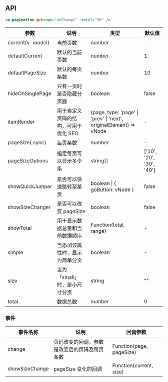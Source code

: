 ## API

```html
<a-pagination @change="onChange" :total="50" />
```

| 参数 | 说明 | 类型 | 默认值 |
| --- | --- | --- | --- |
| current(v-model) | 当前页数 | number | - |
| defaultCurrent | 默认的当前页数 | number | 1 |
| defaultPageSize | 默认的每页条数 | number | 10 |
| hideOnSinglePage | 只有一页时是否隐藏分页器 | boolean | false |
| itemRender | 用于自定义页码的结构，可用于优化 SEO | (page, type: 'page' \| 'prev' \| 'next', originalElement) => vNode | - |
| pageSize(.sync) | 每页条数 | number | - |
| pageSizeOptions | 指定每页可以显示多少条 | string\[] | ['10', '20', '30', '40'] |
| showQuickJumper | 是否可以快速跳转至某页 | boolean \| { goButton: vNode } | false |
| showSizeChanger | 是否可以改变 pageSize | boolean | false |
| showTotal | 用于显示数据总量和当前数据顺序 | Function(total, range) | - |
| simple | 当添加该属性时，显示为简单分页 | boolean | - |
| size | 当为「small」时，是小尺寸分页 | string | "" |
| total | 数据总数 | number | 0 |

### 事件
| 事件名称 | 说明 | 回调参数 |
| --- | --- | --- |
| change | 页码改变的回调，参数是改变后的页码及每页条数 | Function(page, pageSize) | noop |
| showSizeChange | pageSize 变化的回调 | Function(current, size) | noop |
